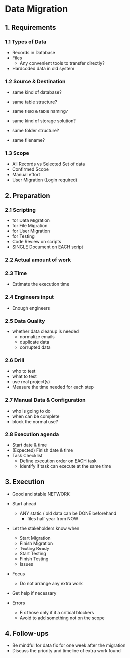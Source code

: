 # Data Migration

## 1. Requirements

### 1.1 Types of Data

- Records in Database
- Files
  - Any convenient tools to transfer directly?
- Hardcoded data in old system

### 1.2 Source & Destination

- same kind of database?
- same table structure?
- same field & table naming?

- same kind of storage solution?
- same folder structure?
- same filename?

### 1.3 Scope

- All Records vs Selected Set of data
- Confirmed Scope
- Manual effort
- User Migration (Login required)

## 2. Preparation

### 2.1 Scripting

- for Data Migration
- for File Migration
- for User Migration
- for Testing
- Code Review on scripts
- SINGLE Document on EACH script

### 2.2 Actual amount of work

### 2.3 Time

- Estimate the execution time

### 2.4 Engineers input

- Enough engineers

### 2.5 Data Quality

- whether data cleanup is needed
  - normalize emails
  - duplicate data
  - corrupted data

### 2.6 Drill

- who to test
- what to test
- use real project(s)
- Measure the time needed for each step

### 2.7 Manual Data & Configuration

- who is going to do
- when can be complete
- block the normal use?

### 2.8 Execution agenda

- Start date & time
- (Expected) Finish date & time
- Task Checklist
  - Define execution order on EACH task
  - Identify if task can execute at the same time

## 3. Execution

- Good and stable NETWORK
- Start ahead

  - ANY static / old data can be DONE beforehand
    - files half year from NOW

- Let the stakeholders know when
  - Start Migration
  - Finish Migration
  - Testing Ready
  - Start Testing
  - Finish Testing
  - Issues
- Focus
  - Do not arrange any extra work
- Get help if necessary
- Errors
  - Fix those only if it a critical blockers
  - Avoid to add something not on the scope

## 4. Follow-ups

- Be mindful for data fix for one week after the migration
- Discuss the priority and timeline of extra work found
